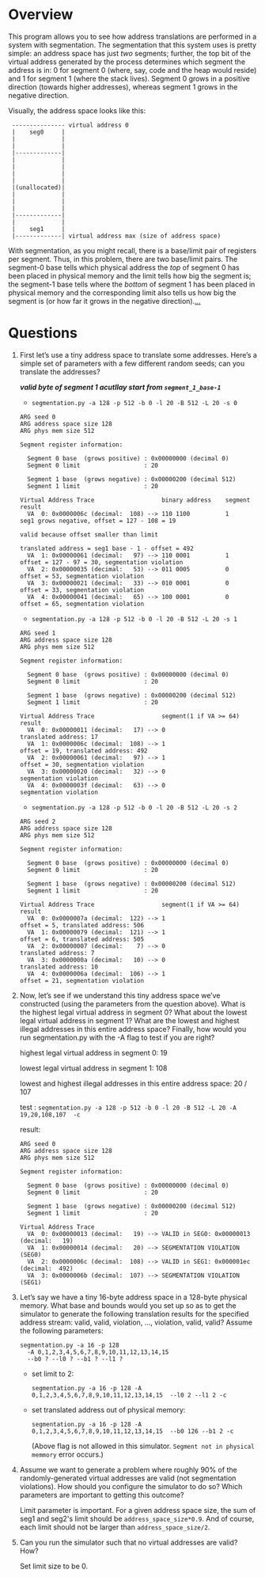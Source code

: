 
# Overview

This program allows you to see how address translations are performed in a
system with segmentation. The segmentation that this system uses is pretty
simple: an address space has just *two* segments; further, the top bit of the
virtual address generated by the process determines which segment the address
is in: 0 for segment 0 (where, say, code and the heap would reside) and 1 for
segment 1 (where the stack lives). Segment 0 grows in a positive direction
(towards higher addresses), whereas segment 1 grows in the negative direction.

Visually, the address space looks like this:

```
 --------------- virtual address 0
 |    seg0     |
 |             |
 |             |
 |-------------|
 |             |
 |             |
 |             |
 |             |
 |(unallocated)|
 |             |
 |             |
 |             |
 |-------------|
 |             |
 |    seg1     |
 |-------------| virtual address max (size of address space)
```

With segmentation, as you might recall, there is a base/limit pair of
registers per segment. Thus, in this problem, there are two base/limit
pairs. The segment-0 base tells which physical address the *top* of segment 0
has been placed in physical memory and the limit tells how big the segment is;
the segment-1 base tells where the *bottom* of segment 1 has been placed in
physical memory and the corresponding limit also tells us how big the segment
is (or how far it grows in the negative direction).[...](https://github.com/remzi-arpacidusseau/ostep-homework/tree/master/vm-segmentation)

# Questions

1. First let’s use a tiny address space to translate some addresses. Here’s a simple set of parameters with a few different random seeds; can you translate the addresses?
    
    ***valid byte of segment 1 acutllay start from ```segment_1_base-1```***
    - ```segmentation.py -a 128 -p 512 -b 0 -l 20 -B 512 -L 20 -s 0```
    ```
    ARG seed 0
    ARG address space size 128
    ARG phys mem size 512

    Segment register information:

      Segment 0 base  (grows positive) : 0x00000000 (decimal 0)
      Segment 0 limit                  : 20

      Segment 1 base  (grows negative) : 0x00000200 (decimal 512)
      Segment 1 limit                  : 20

    Virtual Address Trace                   binary address    segment   result
      VA  0: 0x0000006c (decimal:  108) --> 110 1100          1         seg1 grows negative, offset = 127 - 108 = 19 
                                                                        valid because offset smaller than limit
                                                                        translated address = seg1 base - 1 - offset = 492
      VA  1: 0x00000061 (decimal:   97) --> 110 0001          1         offset = 127 - 97 = 30, segmentation violation
      VA  2: 0x00000035 (decimal:   53) --> 011 0005          0         offset = 53, segmentation violation
      VA  3: 0x00000021 (decimal:   33) --> 010 0001          0         offset = 33, segmentation violation
      VA  4: 0x00000041 (decimal:   65) --> 100 0001          0         offset = 65, segmentation violation
    ```
    - ```segmentation.py -a 128 -p 512 -b 0 -l 20 -B 512 -L 20 -s 1```
    ```
    ARG seed 1
    ARG address space size 128
    ARG phys mem size 512

    Segment register information:

      Segment 0 base  (grows positive) : 0x00000000 (decimal 0)
      Segment 0 limit                  : 20

      Segment 1 base  (grows negative) : 0x00000200 (decimal 512)
      Segment 1 limit                  : 20

    Virtual Address Trace                   segment(1 if VA >= 64)    result
      VA  0: 0x00000011 (decimal:   17) --> 0                         translated address: 17
      VA  1: 0x0000006c (decimal:  108) --> 1                         offset = 19, translated address: 492
      VA  2: 0x00000061 (decimal:   97) --> 1                         offset = 30, segmentation violation
      VA  3: 0x00000020 (decimal:   32) --> 0                         segmentation violation
      VA  4: 0x0000003f (decimal:   63) --> 0                         segmentation violation
    ```
    - ```segmentation.py -a 128 -p 512 -b 0 -l 20 -B 512 -L 20 -s 2```
    ```
    ARG seed 2
    ARG address space size 128
    ARG phys mem size 512

    Segment register information:

      Segment 0 base  (grows positive) : 0x00000000 (decimal 0)
      Segment 0 limit                  : 20

      Segment 1 base  (grows negative) : 0x00000200 (decimal 512)
      Segment 1 limit                  : 20

    Virtual Address Trace                   segment(1 if VA >= 64)    result
      VA  0: 0x0000007a (decimal:  122) --> 1                         offset = 5, translated address: 506
      VA  1: 0x00000079 (decimal:  121) --> 1                         offset = 6, translated address: 505
      VA  2: 0x00000007 (decimal:    7) --> 0                         translated address: 7
      VA  3: 0x0000000a (decimal:   10) --> 0                         translated address: 10
      VA  4: 0x0000006a (decimal:  106) --> 1                         offset = 21, segmentation violation
    ```
2. Now, let’s see if we understand this tiny address space we’ve constructed (using the parameters from the question above). What is the highest legal virtual address in segment 0? What about the lowest legal virtual address in segment 1? What are the lowest and highest illegal addresses in this entire address space? Finally, how would you run segmentation.py with the -A flag to test if you are right?

    highest legal virtual address in segment 0: 19

    lowest  legal virtual address in segment 1: 108

    lowest and highest illegal addresses in this entire address space: 20 / 107

    test : ```segmentation.py -a 128 -p 512 -b 0 -l 20 -B 512 -L 20 -A 19,20,108,107  -c```

    result:
    ```
    ARG seed 0
    ARG address space size 128
    ARG phys mem size 512

    Segment register information:

      Segment 0 base  (grows positive) : 0x00000000 (decimal 0)
      Segment 0 limit                  : 20

      Segment 1 base  (grows negative) : 0x00000200 (decimal 512)
      Segment 1 limit                  : 20

    Virtual Address Trace
      VA  0: 0x00000013 (decimal:   19) --> VALID in SEG0: 0x00000013 (decimal:   19)
      VA  1: 0x00000014 (decimal:   20) --> SEGMENTATION VIOLATION (SEG0)
      VA  2: 0x0000006c (decimal:  108) --> VALID in SEG1: 0x000001ec (decimal:  492)
      VA  3: 0x0000006b (decimal:  107) --> SEGMENTATION VIOLATION (SEG1)
    ```

3. Let’s say we have a tiny 16-byte address space in a 128-byte physical memory. What base and bounds would you set up so as to get the simulator to generate the following translation results for the specified address stream: valid, valid, violation, ..., violation, valid, valid? Assume the following parameters:
    ```
    segmentation.py -a 16 -p 128
      -A 0,1,2,3,4,5,6,7,8,9,10,11,12,13,14,15
      --b0 ? --l0 ? --b1 ? --l1 ?
    ```

    - set limit to 2:
    
        ```segmentation.py -a 16 -p 128 -A 0,1,2,3,4,5,6,7,8,9,10,11,12,13,14,15  --l0 2 --l1 2 -c ```

    - set translated address out of physical memory:

        ```segmentation.py -a 16 -p 128 -A 0,1,2,3,4,5,6,7,8,9,10,11,12,13,14,15  --b0 126 --b1 2 -c ```

        (Above flag is not allowed in this simulator. ```Segment not in physical memmory``` error occurs.)

4. Assume we want to generate a problem where roughly 90% of the randomly-generated virtual addresses are valid (not segmentation violations). How should you configure the simulator to do so? Which parameters are important to getting this outcome?

    Limit parameter is important. For a given address space size, the sum of seg1 and seg2's limit should be ```address_space_size*0.9```. And of course, each limit should not be larger than ```address_space_size/2```.

5. Can you run the simulator such that no virtual addresses are valid? How?

    Set limit size to be 0.
